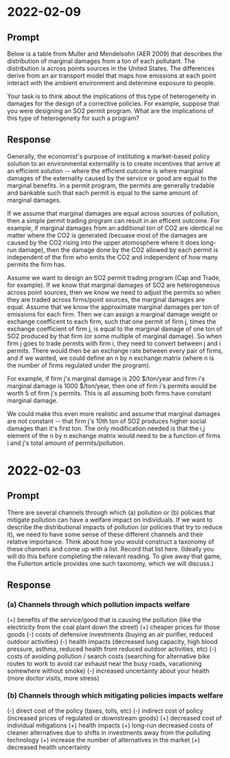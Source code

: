 # 2022-02-09
## Prompt
Below is a table from Muller and Mendelsohn (AER 2009) that describes the distribution of marginal damages from a ton of each pollutant. The distribution is across points sources in the United States. The differences derive from an air transport model that maps how emissions at each point interact with the ambient environment and determine exposure to people.

Your task is to think about the implications of this type of heterogeneity in damages for the design of a corrective policies. For example, suppose that you were designing an SO2 permit program. What are the implications of this type of heterogeneity for such a program?

## Response
Generally, the economist's purpose of instituting a market-based policy solution to an environmental externality is to create incentives that arrive at an efficient solution -- where the efficient outcome is where marginal damages of the externality caused by the service or good are equal to the marginal benefits. In a permit program, the permits are generally tradable and bankable such that each permit is equal to the same amount of marginal damages.

If we assume that marginal damages are equal across sources of pollution, then a simple permit trading program can result in an efficent outcome. For example, if marginal damages from an additional ton of CO2 are identical no matter where the CO2 is generated (becuase most of the damages are caused by the CO2 rising into the upper atomosphere where it does long-run damage), then the damage done by the CO2 allowed by each permit is independent of the firm who emits the CO2 and independent of how many permits the firm has.

Assume we want to design an SO2 permit trading program (Cap and Trade, for example). If we know that marginal damages of SO2 are heterogeneous across point sources, then we know we need to adjust the permits so when they are traded across firms/point sources, the marginal damages are equal. Assume that we know the approximate marginal damages per ton of emissions for each firm. Then we can assign a marginal damage weight or exchange coefficent to each firm, such that one permit of firm j, times the exchange coefficient of firm j, is equal to the marginal damage of one ton of SO2 produced by that firm (or some multiple of marginal damage). So when firm j goes to trade permits with firm i, they need to convert between j and i permits. There would then be an exchange rate between every pair of firms, and if we wanted, we could define an n by n exchange matrix (where n is the number of firms regulated under the program).

For example, if firm j's marginal damage is 200 $/ton/year and firm i's marginal damage is 1000 $/ton/year, then one of firm i's permits would be worth 5 of firm j's permits. This is all assuming both firms have constant marginal damage.

We could make this even more realistic and assume that marginal damages are not constant -- that firm j's 10th ton of SO2 produces higher social damages than it's first ton. The only modification needed is that the i,j element of the n by n exchange matrix would need to be a function of firms i and j's total amount of permits/pollution.






# 2022-02-03
## Prompt
There are several channels through which (a) pollution or (b) policies that mitigate pollution can have a welfare impact on individuals. If we want to describe the distributional impacts of pollution (or policies that try to reduce it), we need to have some sense of these different channels and their relative importance. Think about how you would construct a taxonomy of these channels and come up with a list. Record that list here. (Ideally you will do this before completing the relevant reading. To give away that game, the Fullerton article provides one such taxonomy, which we will discuss.)

## Response
### (a) Channels through which pollution impacts welfare
(+) benefits of the service/good that is causing the pollution (like the 
    electricity from the coal plant down the street)
(+) cheaper prices for those goods
(-) costs of defensive investments (buying an air purifier, reduced 
    outdoor activities)
(-) health impacts (decreased lung capacity, high blood pressure, asthma, 
    reduced health from reduced outdoor activities, etc)
(-) costs of avoiding pollution / search costs (searching for alternative bike routes to work to
    avoid car exhaust near the busy roads, vacationing somewhere without smoke)
(-) increased uncertainty about your health (more doctor visits, more stress)

### (b) Channels through which mitigating policies impacts welfare
(-) direct cost of the policy (taxes, tolls, etc)
(-) indirect cost of policy (increased prices of regulated or downstream goods)
(+) decreased cost of individual mitigations
(+) health impacts
(+) long-run decreased costs of cleaner alternatives due to shifts in investments
    away from the polluting technology
(+) increase the number of alternatives in the market 
(+) decreased health uncertainty

